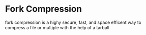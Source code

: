 # Fork Compression

fork compression is a highy secure, fast, and space efficent way to compress a file or multiple with the help of a tarball